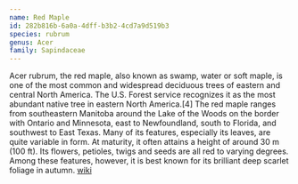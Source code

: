 ```yaml
---
name: Red Maple
id: 282b816b-6a0a-4dff-b3b2-4cd7a9d519b3
species: rubrum
genus: Acer
family: Sapindaceae
---
```

 Acer rubrum, the red maple, also known as swamp, water or soft maple,
  is one of the most common and widespread deciduous trees of eastern and
  central North America. The U.S. Forest service recognizes it as the most
  abundant native tree in eastern North America.[4] The red maple ranges from
  southeastern Manitoba around the Lake of the Woods on the border with Ontario
  and Minnesota, east to Newfoundland, south to Florida, and southwest to East
  Texas. Many of its features, especially its leaves, are quite variable in
  form. At maturity, it often attains a height of around 30 m (100 ft). Its
  flowers, petioles, twigs and seeds are all red to varying degrees. Among these
  features, however, it is best known for its brilliant deep scarlet foliage in
  autumn. [wiki](https://en.wikipedia.org/wiki/Acer_rubrum)
